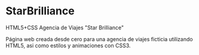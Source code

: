 # StarBrilliance
HTML5+CSS Agencia de Viajes "Star Brilliance"

Página web creada desde cero para una agencia de viajes ficticia utilizando HTML5, asi como estilos y animaciones con CSS3.

